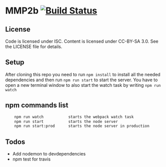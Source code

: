# MMP2b [![Build Status](https://travis-ci.org/FHS-TeamFabulous/MMP2b.svg?branch=master)](https://travis-ci.org/FHS-TeamFabulous/MMP2b)

## License

Code is licensed under ISC. Content is licensed under CC-BY-SA 3.0. See the LICENSE file for details.


## Setup

After cloning this repo you need to run `npm install` to install all the needed dependencies and then run `npm run start` to start the server. 
You have to open a new terminal window to also start the watch task by writing `npm run watch`


## npm commands list
```bash          
    npm run watch           starts the webpack watch task
    npm run start           starts the node server
    npm run start:prod      starts the node server in production
```

## Todos
 - Add nodemon to devdependencies
 - npm test for travis
